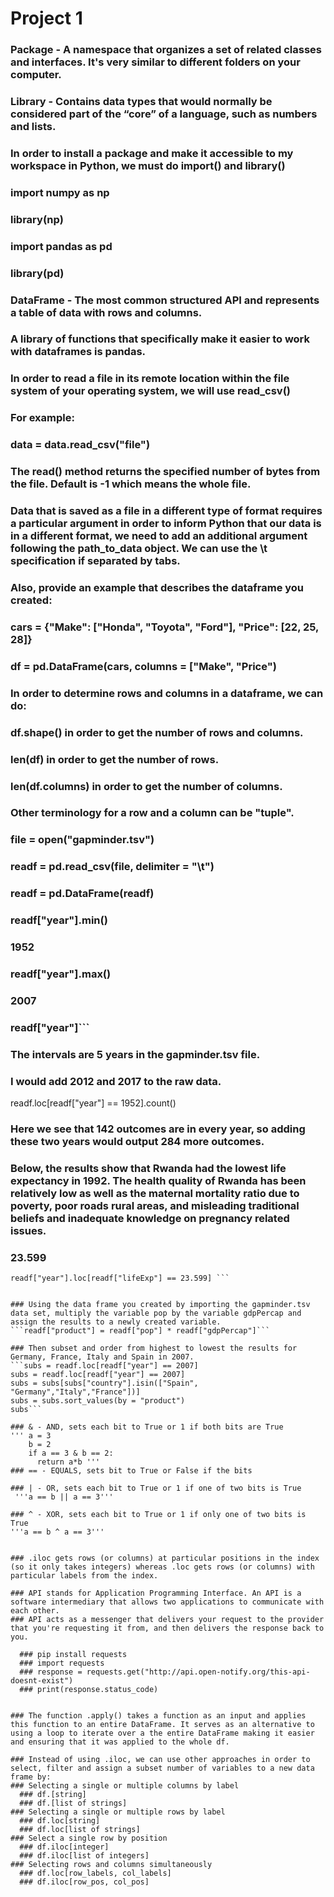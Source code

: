 # Project 1

### Package - A namespace that organizes a set of related classes and interfaces. It's very similar to different folders on your computer.
### Library - Contains data types that would normally be considered part of the “core” of a language, such as numbers and lists.

### In order to install a package and make it accessible to my workspace in Python, we must do import() and library()
  ### import numpy as np
  ### library(np)
  
  ### import pandas as pd
  ### library(pd)


### DataFrame - The most common structured API and represents a table of data with rows and columns.
  ### A library of functions that specifically make it easier to work with dataframes is pandas.
  
### In order to read a file in its remote location within the file system of your operating system, we will use read_csv()
  ### For example:
  ### data = data.read_csv("file")
  
  
### The read() method returns the specified number of bytes from the file. Default is -1 which means the whole file.

### Data that is saved as a file in a different type of format requires a particular argument in order to inform Python that our data is in a different format, we need to add an additional argument following the path_to_data object. We can use the \t specification if separated by tabs.
### Also, provide an example that describes the dataframe you created:
  ### cars = {"Make": ["Honda", "Toyota", "Ford"], "Price": [22, 25, 28]}
  ### df = pd.DataFrame(cars, columns = ["Make", "Price")
  
### In order to determine rows and columns in a dataframe, we can do:
  ### df.shape() in order to get the number of rows and columns.
  ### len(df) in order to get the number of rows.
  ### len(df.columns) in order to get the number of columns.
  
### Other terminology for a row and a column can be "tuple".

### file = open("gapminder.tsv")
### readf = pd.read_csv(file, delimiter = "\t")
### readf = pd.DataFrame(readf)
### readf["year"].min()
  ### 1952
### readf["year"].max()
  ### 2007
### readf["year"]```

### The intervals are 5 years in the gapminder.tsv file.
### I would add 2012 and 2017 to the raw data.

readf.loc[readf["year"] == 1952].count()

### Here we see that 142 outcomes are in every year, so adding these two years would output 284 more outcomes.

### Below, the results show that Rwanda had the lowest life expectancy in 1992. The health quality of Rwanda has been relatively low as well as the maternal mortality ratio due to poverty, poor roads rural areas, and misleading traditional beliefs and inadequate knowledge on pregnancy related issues.
  ### 23.599
```readf["country"].loc[readf["lifeExp"] == 23.599]
readf["year"].loc[readf["lifeExp"] == 23.599] ```


### Using the data frame you created by importing the gapminder.tsv data set, multiply the variable pop by the variable gdpPercap and assign the results to a newly created variable.
```readf["product"] = readf["pop"] * readf["gdpPercap"]```

### Then subset and order from highest to lowest the results for Germany, France, Italy and Spain in 2007. 
```subs = readf.loc[readf["year"] == 2007]
subs = readf.loc[readf["year"] == 2007]
subs = subs[subs["country"].isin(["Spain", "Germany","Italy","France"])]
subs = subs.sort_values(by = "product")
subs```

### & - AND, sets each bit to True or 1 if both bits are True
''' a = 3
    b = 2
    if a == 3 & b == 2:
      return a*b '''
### == - EQUALS, sets bit to True or False if the bits

### | - OR, sets each bit to True or 1 if one of two bits is True
 '''a == b || a == 3'''
 
### ^ - XOR, sets each bit to True or 1 if only one of two bits is True
'''a == b ^ a == 3'''


### .iloc gets rows (or columns) at particular positions in the index (so it only takes integers) whereas .loc gets rows (or columns) with particular labels from the index.

### API stands for Application Programming Interface. An API is a software intermediary that allows two applications to communicate with each other. 
### API acts as a messenger that delivers your request to the provider that you're requesting it from, and then delivers the response back to you.

  ### pip install requests
  ### import requests
  ### response = requests.get("http://api.open-notify.org/this-api-doesnt-exist")
  ### print(response.status_code)


### The function .apply() takes a function as an input and applies this function to an entire DataFrame. It serves as an alternative to using a loop to iterate over a the entire DataFrame making it easier and ensuring that it was applied to the whole df. 

### Instead of using .iloc, we can use other approaches in order to select, filter and assign a subset number of variables to a new data frame by:
### Selecting a single or multiple columns by label
  ### df.[string]
  ### df.[list of strings]
### Selecting a single or multiple rows by label
  ### df.loc[string]
  ### df.loc[list of strings]
### Select a single row by position
  ### df.iloc[integer]
  ### df.iloc[list of integers]
### Selecting rows and columns simultaneously
  ### df.loc[row_labels, col_labels]
  ### df.iloc[row_pos, col_pos]
  
  
  
